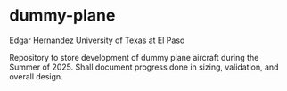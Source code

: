 # dummy-plane

Edgar Hernandez
University of Texas at El Paso

Repository to store development of dummy plane aircraft during the Summer of 2025.
Shall document progress done in sizing, validation, and overall design.
